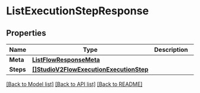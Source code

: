 # ListExecutionStepResponse

## Properties
Name | Type | Description | Notes
------------ | ------------- | ------------- | -------------
**Meta** | [**ListFlowResponseMeta**](ListFlowResponse_meta.md) |  |[optional] 
**Steps** | [**[]StudioV2FlowExecutionExecutionStep**](studio.v2.flow.execution.execution_step.md) |  |[optional] 

[[Back to Model list]](../README.md#documentation-for-models) [[Back to API list]](../README.md#documentation-for-api-endpoints) [[Back to README]](../README.md)



